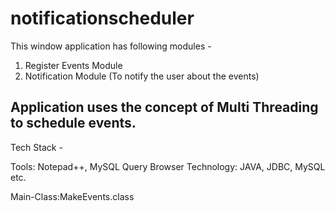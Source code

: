 # notificationscheduler

This window application has following modules -

1. Register Events Module
2. Notification Module (To notify the user about the events)

## Application uses the concept of Multi Threading to schedule events.

Tech Stack -

Tools: Notepad++, MySQL Query Browser
Technology: JAVA, JDBC, MySQL etc.

Main-Class:MakeEvents.class
